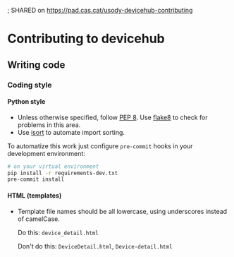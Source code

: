 ; SHARED on https://pad.cas.cat/usody-devicehub-contributing

# Contributing to devicehub

## Writing code

### Coding style

#### Python style
- Unless otherwise specified, follow [PEP 8](https://www.python.org/dev/peps/pep-0008). Use [flake8](https://pypi.org/project/flake8/) to check for problems in this area.
- Use [isort](https://github.com/PyCQA/isort#readme) to automate import sorting.

To automatize this work just configure `pre-commit` hooks in your development environment:
```bash
# on your virtual environment
pip install -r requirements-dev.txt
pre-commit install
```

#### HTML (templates)
- Template file names should be all lowercase, using underscores instead of camelCase.

  Do this: `device_detail.html`

  Don't do this: `DeviceDetail.html`, `Device-detail.html`
